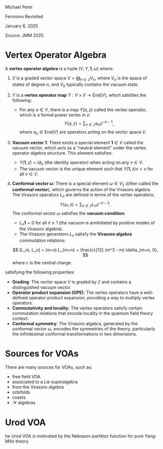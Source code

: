 <link href="../../whirlwind.css" rel="stylesheet">

<whirlheader>
    <p>Michael Penn</p>
    <p>Fermions Revisited</p>
    <p>January 8, 2025</p>
</whirlheader>

Source: JMM 2025

# Vertex Operator Algebra

<definition>

A **vertex operator algebra** is a tuple $(V, Y, \mathbf{1}, \omega)$ where:

1. $V$ is a graded vector space $V = \bigoplus_{n \in \mathbb{Z}} V_n$, where $V_n$ is the space of states of degree $n$, and $V_0$ typically contains the vacuum state.

2. $Y$ is a **vertex operator map** $Y: V \times V \to \text{End}(V)$, which satisfies the following:
   - For any $a \in V$, there is a map $Y(a, z)$ called the vertex operator, which is a formal power series in $z$:
     $$
     Y(a, z) = \sum_{n \in \mathbb{Z}} a_n z^{-n-1},
     $$
     where $a_n \in \text{End}(V)$ are operators acting on the vector space $V$.

3. **Vacuum vector $\mathbf{1}$**: There exists a special element $\mathbf{1} \in V$ called the vacuum vector, which acts as a "neutral element" under the vertex operator algebra structure. This element satisfies:
   - $Y(\mathbf{1}, z) = \text{id}_V$ (the identity operator) when acting on any $v \in V$.
   - The vacuum vector is the unique element such that $Y(\mathbf{1}, z) v = v$ for all $v \in V$.

4. **Conformal vector $\omega$**: There is a special element $\omega \in V_2$ (often called the **conformal vector**), which governs the action of the Virasoro algebra. The Virasoro operators $L_n$ are defined in terms of the vertex operators:
   $$
   Y(\omega, z) = \sum_{n \in \mathbb{Z}} L_n z^{-n-2}.
   $$
   The conformal vector $\omega$ satisfies the **vacuum condition**:
   - $L_n \mathbf{1} = 0$ for all $n \geq 1$ (the vacuum is annihilated by positive modes of the Virasoro algebra).
   - The Virasoro generators $L_n$ satisfy the **Virasoro algebra** commutation relations:

    $$
     [L_m, L_n] = (m-n) L_{m+n} + \frac{c}{12} (m^3 - m) \delta_{m+n, 0},
    $$
     where $c$ is the central charge.

satisfying the following properties:

- **Grading**: The vector space $V$ is graded by $\mathbb{Z}$ and contains a distinguished vacuum vector.
- **Operator product expansion (OPE)**: The vertex operators have a well-defined operator product expansion, providing a way to multiply vertex operators.
- **Commutativity and locality**: The vertex operators satisfy certain commutation relations that encode locality in the quantum field theory context.
- **Conformal symmetry**: The Virasoro algebra, generated by the conformal vector $\omega$, encodes the symmetries of the theory, particularly the infinitesimal conformal transformations in two dimensions.

</definition>

# Sources for VOAs
There are many sources for VOAs, such as:

- free field VOA
- associated to a Lie superalgebra 
- from the Virasoro algebra
- orbifolds
- cosets
- $\mathcal{W}$ algebras

# Urod VOA

he Urod VOA is motivated by the Nekrasov partition function for pure Yang-Mills theory